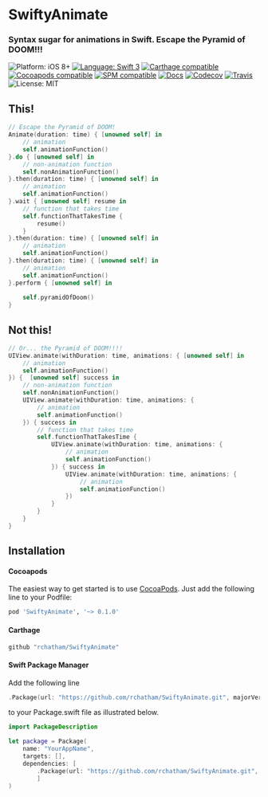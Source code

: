 # SwiftyAnimate

### Syntax sugar for animations in Swift. Escape the Pyramid of DOOM!!!

![Platform: iOS 8+](https://img.shields.io/badge/platform-iOS%208%2B-blue.svg?style=flat)
[![Language: Swift 3](https://img.shields.io/badge/language-swift3-f48041.svg?style=flat)](https://developer.apple.com/swift)
[![Carthage compatible](https://img.shields.io/badge/Carthage-compatible-4BC51D.svg?style=flat)](https://github.com/Carthage/Carthage)
[![Cocoapods compatible](https://cocoapod-badges.herokuapp.com/v/SwiftyAnimate/badge.png)](https://cocoapods.org/pods/SwiftyAnimate)
[![SPM compatible](https://img.shields.io/badge/spm-supported-orange.svg)](https://swift.org/package-manager/)
[![Docs](https://img.shields.io/cocoapods/metrics/doc-percent/SwiftyAnimate.svg)](http://cocoadocs.org/docsets/SwiftyAnimate)
[![Codecov](https://img.shields.io/codecov/c/github/rchatham/SwiftyAnimate.svg)]()
[![Travis](https://img.shields.io/travis/rchatham/SwiftyAnimate.svg)](https://travis-ci.org/rchatham/SwiftyAnimate)
![License: MIT](http://img.shields.io/badge/license-MIT-lightgrey.svg?style=flat)


## This!

```swift
// Escape the Pyramid of DOOM!
Animate(duration: time) { [unowned self] in
    // animation
    self.animationFunction()
}.do { [unowned self] in
    // non-animation function
    self.nonAnimationFunction()
}.then(duration: time) { [unowned self] in
    // animation
    self.animationFunction()
}.wait { [unowned self] resume in
    // function that takes time
    self.functionThatTakesTime {
        resume()
    }
}.then(duration: time) { [unowned self] in
    // animation
    self.animationFunction()
}.then(duration: time) { [unowned self] in
    // animation
    self.animationFunction()
}.perform { [unowned self] in
    
    self.pyramidOfDoom()
}
```

## Not this!

```swift
// Or... the Pyramid of DOOM!!!!
UIView.animate(withDuration: time, animations: { [unowned self] in
    // animation
    self.animationFunction()
}) {  [unowned self] success in
    // non-animation function
    self.nonAnimationFunction()
    UIView.animate(withDuration: time, animations: {
        // animation
        self.animationFunction()
    }) { success in
        // function that takes time
        self.functionThatTakesTime {
            UIView.animate(withDuration: time, animations: {
                // animation
                self.animationFunction()
            }) { success in
                UIView.animate(withDuration: time, animations: {
                    // animation
                    self.animationFunction()
                })
            }
        }
    }
}
```


## Installation

#### Cocoapods

The easiest way to get started is to use [CocoaPods](http://cocoapods.org/). Just add the following line to your Podfile:

```ruby
pod 'SwiftyAnimate', '~> 0.1.0'
```

#### Carthage

```ruby
github "rchatham/SwiftyAnimate"
```

#### Swift Package Manager

Add the following line 

```swift
.Package(url: "https://github.com/rchatham/SwiftyAnimate.git", majorVersion: 0) 
```

to your Package.swift file as illustrated below. 

```swift
import PackageDescription

let package = Package(
    name: "YourAppName",
    targets: [],
    dependencies: [
        .Package(url: "https://github.com/rchatham/SwiftyAnimate.git", majorVersion: 0),
        ]
)
```

